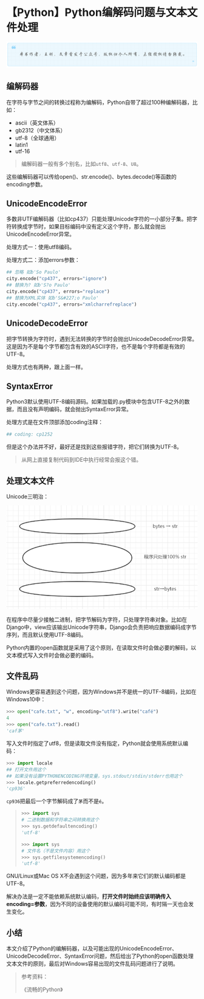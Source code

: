# 【Python】Python编解码问题与文本文件处理
![](../wanggang.png)

## 编解码器

在字符与字节之间的转换过程称为编解码，Python自带了超过100种编解码器，比如：

- ascii（英文体系）
- gb2312（中文体系）
- utf-8（全球通用）
- latin1
- utf-16

> 编解码器一般有多个别名，比如`utf8`、`utf-8`、`U8`。

这些编解码器可以传给open()、str.encode()、bytes.decode()等函数的encoding参数。

## UnicodeEncodeError

多数非UTF编解码器（比如cp437）只能处理Unicode字符的一小部分子集。把字符转换成字节时，如果目标编码中没有定义这个字符，那么就会抛出UnicodeEncodeError异常。

处理方式一：使用utf8编码。

处理方式二：添加errors参数：

```python
## 忽略 如b'So Paulo'
city.encode("cp437", errors="ignore")
## 替换为? 如b'S?o Paulo'
city.encode("cp437", errors="replace")
## 替换为XML实体 如b'S&#227;o Paulo'
city.encode("cp437", errors="xmlcharrefreplace")
```

## UnicodeDecodeError

把字节转换为字符时，遇到无法转换的字节时会抛出UnicodeDecodeError异常。这是因为不是每个字节都包含有效的ASCII字符，也不是每个字符都是有效的UTF-8。

处理方式也有两种，跟上面一样。

## SyntaxError

Python3默认使用UTF-8编码源码。如果加载的.py模块中包含UTF-8之外的数据，而且没有声明编码，就会抛出SyntaxError异常。

处理方式是在文件顶部添加coding注释：

```python
## coding: cp1252
```

但是这个办法并不好，最好还是找到这些报错字符，把它们转换为UTF-8。

> 从网上直接复制代码到IDE中执行经常会报这个错。

## 处理文本文件

Unicode三明治：

![](002023-【Python】Python编解码问题与文本文件处理/image-20210616093403143.png)

在程序中尽量少接触二进制，把字节解码为字符，只处理字符串对象。比如在Django中，view应该输出Unicode字符串，Django会负责把响应数据编码成字节序列，而且默认使用UTF-8编码。

Python内置的open函数就是采用了这个原则，在读取文件时会做必要的解码，以文本模式写入文件时会做必要的编码。

## 文件乱码

Windows更容易遇到这个问题，因为Windows并不是统一的UTF-8编码，比如在Windows10中：

```python
>>> open("cafe.txt", "w", encoding="utf8").write("café")
4
>>> open("cafe.txt").read()
'caf茅'
```

写入文件时指定了utf8，但是读取文件没有指定，Python就会使用系统默认编码：

```python
>>> import locale
## 打开文件用这个
## 如果没有设置PYTHONENCODING环境变量，sys.stdout/stdin/stderr也用这个
>>> locale.getpreferredencoding()
'cp936'
```

`cp936`把最后一个字节解码成了`茅`而不是`é`。

>
> ```python
> >>> import sys
> # 二进制数据和字符串之间转换用这个
> >>> sys.getdefaultencoding()
> 'utf-8'
> ```
>
> ```python
> >>> import sys
> # 文件名（不是文件内容）用这个
> >>> sys.getfilesystemencoding()
> 'utf-8'
> ```
>

GNU/Linux或Mac OS X不会遇到这个问题，因为多年来它们的默认编码都是UTF-8。

解决办法是一定不能依赖系统默认编码，**打开文件时始终应该明确传入encoding=参数**，因为不同的设备使用的默认编码可能不同，有时隔一天也会发生变化。

## 小结

本文介绍了Python的编解码器，以及可能出现的UnicodeEncodeError、UnicodeDecodeError、SyntaxError问题，然后给出了Python的open函数处理文本文件的原则，最后对Windows容易出现的文件乱码问题进行了说明。

> 参考资料：
>
> 《流畅的Python》

